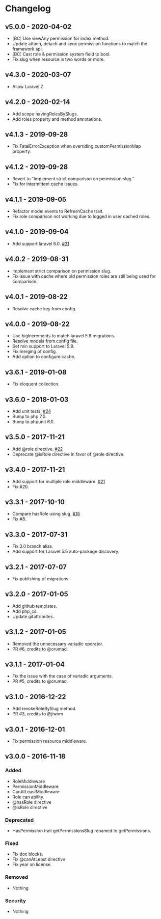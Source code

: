 # Changelog

## v5.0.0 - 2020-04-02

- [BC] Use viewAny permission for index method.
- Update attach, detach and sync permission functions to match the framework api.
- [BC] Cast role & permission system field to bool.
- Fix slug when resource is two words or more.

## v4.3.0 - 2020-03-07

- Allow Laravel 7.

## v4.2.0 - 2020-02-14

- Add scope havingRolesBySlugs.
- Add roles property and method annotations.

## v4.1.3 - 2019-09-28

- Fix FatalErrorException when overriding customPermissionMap property.

## v4.1.2 - 2019-09-28

- Revert to "Implement strict comparison on permission slug."
- Fix for intermittent cache issues.

## v4.1.1 - 2019-09-05
- Refactor model events to RefreshCache trait.
- Fix role comparison not working due to logged in user cached roles.

## v4.1.0 - 2019-09-04
- Add support laravel 6.0. [#31](https://github.com/yajra/laravel-acl/pull/24)

## v4.0.2 - 2019-08-31
- Implement strict comparison on permission slug.
- Fix issue with cache where old permission roles are still being used for comparison.

## v4.0.1 - 2019-08-22
- Resolve cache key from config.

## v4.0.0 - 2019-08-22
- Use bigIncrements to match laravel 5.8 migrations.
- Resolve models from config file.
- Set min support to Laravel 5.8.
- Fix merging of config.
- Add option to configure cache.

## v3.6.1 - 2019-01-08
- Fix eloquent collection.

## v3.6.0 - 2018-01-03
- Add unit tests. [#24](https://github.com/yajra/laravel-acl/pull/24)
- Bump to php 7.0.
- Bump to phpunit 6.0.

## v3.5.0 - 2017-11-21
- Add @role directive. [#22](https://github.com/yajra/laravel-acl/pull/22)
- Deprecate @isRole directive in favor of @role directive.

## v3.4.0 - 2017-11-21
- Add support for multiple role middleware. [#21](https://github.com/yajra/laravel-acl/pull/21)
- Fix #20.

## v3.3.1 - 2017-10-10
- Compare hasRole using slug. [#16](https://github.com/yajra/laravel-acl/pull/16)
- Fix #8.

## v3.3.0 - 2017-07-31
- Fix 3.0 branch alias.
- Add support for Laravel 5.5 auto-package discovery.

## v3.2.1 - 2017-07-07
- Fix publishing of migrations.

## v3.2.0 - 2017-01-05
- Add github templates.
- Add php_cs.
- Update gitattributes.

## v3.1.2 - 2017-01-05
- Removed the unnecessary variadic operator.
- PR #6, credits to @orumad.

## v3.1.1 - 2017-01-04
- Fix the issue with the case of variadic arguments.
- PR #5, credits to @orumad.

## v3.1.0 - 2016-12-22
- Add revokeRoleBySlug method.
- PR #3, credits to @jiwom

## v3.0.1 - 2016-12-01
- Fix permission resource middleware.

## v3.0.0 - 2016-11-18

### Added
- RoleMiddleware
- PermissionMiddleware
- CanAtLeastMiddleware
- Role can ability.
- @hasRole directive
- @isRole directive

### Deprecated
- HasPermission trait getPermissionsSlug renamed to getPermissions.

### Fixed
- Fix doc blocks.
- Fix @canAtLeast directive
- Fix year on license.

### Removed
- Nothing

### Security
- Nothing

